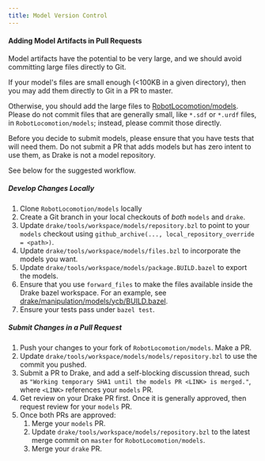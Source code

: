 ```yaml
---
title: Model Version Control
---
```



#### Adding Model Artifacts in Pull Requests

Model artifacts have the potential to be very large, and we should avoid
committing large files directly to Git.

If your model's files are small enough (<100KB in a given directory), then you
may add them directly to Git in a PR to master.

Otherwise, you should add the large files to
[RobotLocomotion/models](https://github.com/RobotLocomotion/models). Please do
not commit files that are generally small, like ``*.sdf`` or ``*.urdf`` files,
in ``RobotLocomotion/models``; instead, please commit those directly.

Before you decide to submit models, please ensure that you have tests that
will need them. Do not submit a PR that adds models but has zero intent to use
them, as Drake is not a model repository.

See below for the suggested workflow.

##### Develop Changes Locally

1. Clone ``RobotLocomotion/models`` locally
2. Create a Git branch in your local checkouts of *both* ``models`` and
   ``drake``.
3. Update ``drake/tools/workspace/models/repository.bzl`` to point to your
   ``models`` checkout using
   ``github_archive(..., local_repository_override = <path>)``.
4. Update ``drake/tools/workspace/models/files.bzl`` to incorporate the models
   you want.
5. Update ``drake/tools/workspace/models/package.BUILD.bazel`` to export the
   models.
6. Ensure that you use ``forward_files`` to make the files available inside
   the Drake bazel workspace. For an example, see
   [drake/manipulation/models/ycb/BUILD.bazel](https://github.com/RobotLocomotion/drake/blob/master/manipulation/models/ycb/BUILD.bazel).
7. Ensure your tests pass under ``bazel test``.

##### Submit Changes in a Pull Request

1. Push your changes to your fork of ``RobotLocomotion/models``. Make a PR.
2. Update ``drake/tools/workspace/models/models/repository.bzl`` to use the
   commit you pushed.
3. Submit a PR to Drake, and add a self-blocking discussion thread, such as
   ``"Working temporary SHA1 until the models PR <LINK> is merged."``,
   where ``<LINK>`` references your ``models`` PR.
4. Get review on your Drake PR first. Once it is generally approved, then
   request review for your ``models`` PR.
5. Once both PRs are approved:
   1. Merge your ``models`` PR.
   2. Update ``drake/tools/workspace/models/repository.bzl`` to the latest
      merge commit on ``master`` for ``RobotLocomotion/models``.
   3. Merge your ``drake`` PR.

